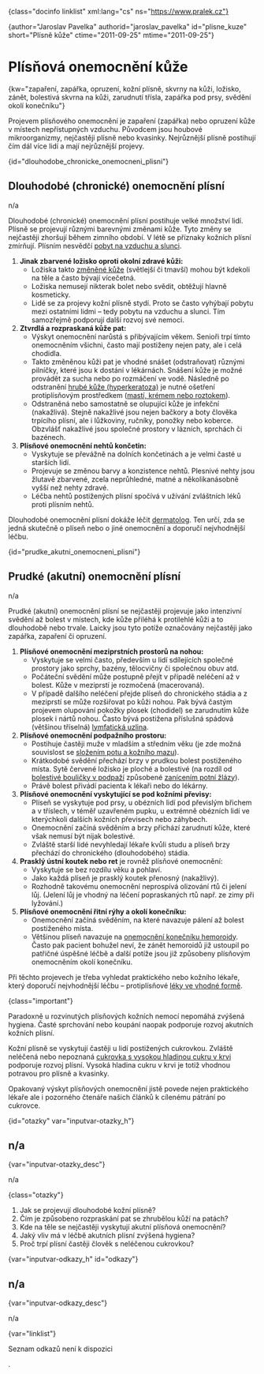 
{class="docinfo linklist" xml:lang="cs" ns="https://www.pralek.cz"}

{author="Jaroslav Pavelka" authorid="jaroslav\_pavelka" id="plisne\_kuze" short="Plísně kůže" ctime="2011-09-25" mtime="2011-09-25"}

# Plísňová onemocnění kůže

{kw="zapaření, zapářka, opruzení, kožní plísně, skvrny na kůži, ložisko, zánět, bolestivá skvrna na kůži, zarudnutí třísla, zapářka pod prsy, svědění okolí konečníku"}

Projevem plísňového onemocnění je zapaření (zapářka) nebo opruzení kůže v místech nepřístupných vzduchu. Původcem jsou houbové mikroorganizmy, nejčastěji plísně nebo kvasinky. Nejrůznější plísně postihují čím dál více lidí a mají nejrůznější projevy.

{id="dlouhodobe\_chronicke\_onemocneni_plisni"}

## Dlouhodobé (chronické) onemocnění plísní

n/a

Dlouhodobé (chronické) onemocnění plísní postihuje velké množství lidí. Plísně se projevují různými barevnými změnami kůže. Tyto změny se nejčastěji zhoršují během zimního období. V létě se příznaky kožních plísní zmírňují. Plísním nesvědčí [pobyt na vzduchu a slunci][1].

  1. **Jinak zbarvené ložisko oproti okolní zdravé kůži:**
      * Ložiska takto [změněné kůže][2] (světlejší či tmavší) mohou být kdekoli na těle a často bývají vícečetná.
      * Ložiska nemusejí nikterak bolet nebo svědit, obtěžují hlavně kosmeticky.
      * Lidé se za projevy kožní plísně stydí. Proto se často vyhýbají pobytu mezi ostatními lidmi – tedy pobytu na vzduchu a slunci. Tím samozřejmě podporují další rozvoj své nemoci.
  2. **Ztvrdlá a rozpraskaná kůže pat:**
      * Výskyt onemocnění narůstá s přibývajícím věkem. Senioři trpí tímto onemocněním všichni, často mají postiženy nejen paty, ale i celá chodidla.
      * Takto změněnou kůži pat je vhodné snášet (odstraňovat) různými pilníčky, které jsou k dostání v lékárnách. Snášení kůže je možné provádět za sucha nebo po rozmáčení ve vodě. Následně po odstranění [hrubé kůže (hyperkeratoza)][3] je nutné ošetření protiplísňovým prostředkem ([mastí, krémem nebo roztokem][4]).
      * Odstraněná nebo samostatně se olupující kůže je infekční (nakažlivá). Stejně nakažlivé jsou nejen bačkory a boty člověka trpícího plísní, ale i lůžkoviny, ručníky, ponožky nebo koberce. Obzvlášť nakažlivé jsou společné prostory v lázních, sprchách či bazénech.
  3. **Plísňové onemocnění nehtů končetin:**
      * Vyskytuje se převážně na dolních končetinách a je velmi časté u starších lidí.
      * Projevuje se změnou barvy a konzistence nehtů. Plesnivé nehty jsou žlutavě zbarvené, zcela neprůhledné, matné a několikanásobně vyšší než nehty zdravé.
      * Léčba nehtů postižených plísní spočívá v užívání zvláštních léků proti plísním nehtů.

Dlouhodobé onemocnění plísní dokáže léčit [dermatolog][5]. Ten určí, zda se jedná skutečně o plíseň nebo o jiné onemocnění a doporučí nejvhodnější léčbu.

{id="prudke\_akutni\_onemocneni_plisni"}

## Prudké (akutní) onemocnění plísní

n/a

Prudké (akutní) onemocnění plísní se nejčastěji projevuje jako intenzivní svědění až bolest v místech, kde kůže přiléhá k protilehlé kůži a to dlouhodobě nebo trvale. Laicky jsou tyto potíže označovány nejčastěji jako zapářka, zapaření či opruzení.

  1. **Plísňové onemocnění meziprstních prostorů na nohou:**
      * Vyskytuje se velmi často, především u lidí sdílejících společné prostory jako sprchy, bazény, tělocvičny či společnou obuv atd.
      * Počáteční svědění může postupně přejít v případě neléčení až v bolest. Kůže v meziprstí je rozmočená (macerovaná).
      * V případě dalšího neléčení přejde plíseň do chronického stádia a z meziprstí se může rozšiřovat po kůži nohou. Pak bývá častým projevem olupování pokožky plosek (chodidel) se zarudnutím kůže plosek i nártů nohou. Často bývá postižena příslušná spádová (většinou tříselná) [lymfatická uzlina][6].
  2. **Plísňové onemocnění podpažního prostoru:**
      * Postihuje častěji muže v mladším a středním věku (je zde možná souvislost se [složením potu a kožního mazu][7]).
      * Krátkodobé svědění přechází brzy v prudkou bolest postiženého místa. Sytě červené ložisko je ploché a bolestivé (na rozdíl od [bolestivé bouličky v podpaží][8] způsobené [zanícením potní žlázy][9]).
      * Právě bolest přivádí pacienta k lékaři nebo do lékárny.
  3. **Plísňové onemocnění vyskytující se pod kožními převisy:**
      * Plíseň se vyskytuje pod prsy, u obézních lidí pod převislým břichem a v tříslech, v téměř uzavřeném pupku, u extrémně obézních lidí ve kterýchkoli dalších kožních převisech nebo záhybech.
      * Onemocnění začíná svěděním a brzy přichází zarudnutí kůže, které však nemusí být nijak bolestivé.
      * Zvláště starší lidé nevyhledají lékaře kvůli studu a plíseň brzy přechází do chronického (dlouhodobého) stádia.
  4. **Prasklý ústní koutek nebo ret** je rovněž plísňové onemocnění:
      * Vyskytuje se bez rozdílu věku a pohlaví.
      * Jako každá plíseň je prasklý koutek přenosný (nakažlivý).
      * Rozhodně takovému onemocnění neprospívá olizování rtů či jelení lůj. (Jelení lůj je vhodný na léčení popraskaných rtů např. ze zimy při lyžování.)
  5. **Plísňové onemocnění řitní rýhy a okolí konečníku:**
      * Onemocnění začíná svěděním, na které navazuje pálení až bolest postiženého místa.
      * Většinou plíseň navazuje na [onemocnění konečníku hemoroidy][10]. Často pak pacient bohužel neví, že zánět hemoroidů již ustoupil po patřičné úspěšné léčbě a další potíže jsou již způsobeny plísňovým onemocněním okolí konečníku.

Při těchto projevech je třeba vyhledat praktického nebo kožního lékaře, který doporučí nejvhodnější léčbu – protiplísňové [léky ve vhodné formě][4].

{class="important"}

Paradoxně u rozvinutých plísňových kožních nemocí nepomáhá zvýšená hygiena. Časté sprchování nebo koupání naopak podporuje rozvoj akutních kožních plísní.

Kožní plísně se vyskytují častěji u lidí postižených cukrovkou. Zvláště neléčená nebo nepoznaná [cukrovka s vysokou hladinou cukru v krvi][11] podporuje rozvoj plísní. Vysoká hladina cukru v krvi je totiž vhodnou potravou pro plísně a kvasinky.

Opakovaný výskyt plísňových onemocnění jistě povede nejen praktického lékaře ale i pozorného čtenáře našich článků k cílenému pátrání po cukrovce.

{id="otazky" var="inputvar-otazky_h"}

## n/a

{var="inputvar-otazky_desc"}

n/a

{class="otazky"}

  1. Jak se projevují dlouhodobé kožní plísně?
  2. Čím je způsobeno rozpraskání pat se zhrubělou kůží na patách?
  3. Kde na těle se nejčastěji vyskytují akutní plísňová onemocnění?
  4. Jaký vliv má v léčbě akutních plísní zvýšená hygiena?
  5. Proč trpí plísní častěji člověk s neléčenou cukrovkou?

{var="inputvar-odkazy_h" id="odkazy"}

## n/a

{var="inputvar-odkazy_desc"}

n/a

{var="linklist"}

Seznam odkazů není k dispozici

 [1]: zasady_spravneho_opalovani
 [2]: znamenko-bradavice-rakovina
 [3]: puchyr_mozol_kuri_oko
 [4]: lekove_formy
 [5]: nalehavost_lekarskeho_vysetreni
 [6]: lymfaticke_uzliny
 [7]: akne
 [8]: onemocneni_prsu
 [9]: zanet
 [10]: krvaceni_z_konecniku
 [11]: cukrovka
.
